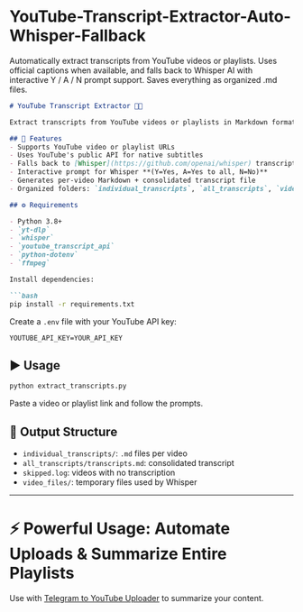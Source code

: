 # YouTube-Transcript-Extractor-Auto-Whisper-Fallback
Automatically extract transcripts from YouTube videos or playlists. Uses official captions when available, and falls back to Whisper AI with interactive Y / A / N prompt support. Saves everything as organized .md files.

````markdown
# YouTube Transcript Extractor 📼📝

Extract transcripts from YouTube videos or playlists in Markdown format, with automatic fallback to Whisper AI when subtitles are unavailable.

## 🚀 Features
- Supports YouTube video or playlist URLs
- Uses YouTube's public API for native subtitles
- Falls back to [Whisper](https://github.com/openai/whisper) transcription when needed
- Interactive prompt for Whisper **(Y=Yes, A=Yes to all, N=No)**
- Generates per-video Markdown + consolidated transcript file
- Organized folders: `individual_transcripts`, `all_transcripts`, `video_files`

## ⚙️ Requirements

- Python 3.8+
- `yt-dlp`
- `whisper`
- `youtube_transcript_api`
- `python-dotenv`
- `ffmpeg`

Install dependencies:

```bash
pip install -r requirements.txt
````

Create a `.env` file with your YouTube API key:

```env
YOUTUBE_API_KEY=YOUR_API_KEY
```

## ▶️ Usage

```bash
python extract_transcripts.py
```

Paste a video or playlist link and follow the prompts.

## 📂 Output Structure

* `individual_transcripts/`: `.md` files per video
* `all_transcripts/transcripts.md`: consolidated transcript
* `skipped.log`: videos with no transcription
* `video_files/`: temporary files used by Whisper

---

# ⚡ Powerful Usage: Automate Uploads & Summarize Entire Playlists

Use with [Telegram to YouTube Uploader](https://github.com/yiApollo/telegram-to-youtube-uploader/blob/main/README.md)
to summarize your content.

